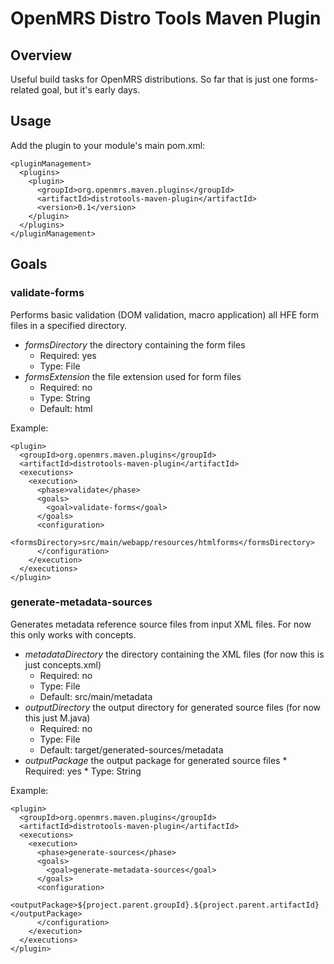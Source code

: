 OpenMRS Distro Tools Maven Plugin
=================================

Overview
--------
Useful build tasks for OpenMRS distributions. So far that is just one forms-related goal, but it's early days.

Usage
-----
Add the plugin to your module's main pom.xml:

    <pluginManagement>
      <plugins>
        <plugin>
          <groupId>org.openmrs.maven.plugins</groupId>
          <artifactId>distrotools-maven-plugin</artifactId>
          <version>0.1</version>
        </plugin>
      </plugins>
    </pluginManagement>

Goals
-----
### validate-forms
Performs basic validation (DOM validation, macro application) all HFE form files in a specified directory.

 * _formsDirectory_ the directory containing the form files
     * Required: yes
     * Type: File
 * _formsExtension_ the file extension used for form files
     * Required: no
     * Type: String
     * Default: html

Example:

    <plugin>
      <groupId>org.openmrs.maven.plugins</groupId>
      <artifactId>distrotools-maven-plugin</artifactId>
      <executions>
        <execution>
          <phase>validate</phase>
          <goals>
            <goal>validate-forms</goal>
          </goals>
          <configuration>
            <formsDirectory>src/main/webapp/resources/htmlforms</formsDirectory>
          </configuration>
        </execution>
      </executions>
    </plugin>

### generate-metadata-sources
Generates metadata reference source files from input XML files. For now this only works with concepts.

 * _metadataDirectory_ the directory containing the XML files (for now this is just concepts.xml)
      * Required: no
      * Type: File
      * Default: src/main/metadata
 * _outputDirectory_ the output directory for generated source files (for now this just M.java)
      * Required: no
      * Type: File
      * Default: target/generated-sources/metadata
 * _outputPackage_ the output package for generated source files
       * Required: yes
       * Type: String

Example:

    <plugin>
      <groupId>org.openmrs.maven.plugins</groupId>
      <artifactId>distrotools-maven-plugin</artifactId>
      <executions>
        <execution>
          <phase>generate-sources</phase>
          <goals>
            <goal>generate-metadata-sources</goal>
          </goals>
          <configuration>
            <outputPackage>${project.parent.groupId}.${project.parent.artifactId}</outputPackage>
          </configuration>
        </execution>
      </executions>
    </plugin>

